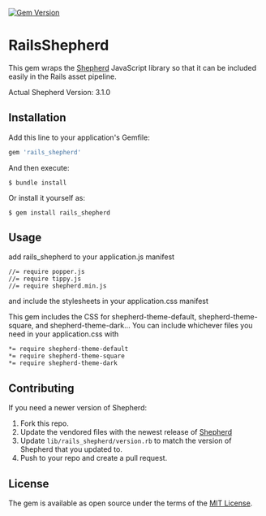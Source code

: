 [![Gem Version](https://badge.fury.io/rb/rails_shepherd.svg)](https://badge.fury.io/rb/rails_shepherd)

# RailsShepherd

This gem wraps the [Shepherd](https://github.com/shipshapecode/shepherd) JavaScript library so that it can be included easily in the Rails asset pipeline.

Actual Shepherd Version: 3.1.0

## Installation

Add this line to your application's Gemfile:

```ruby
gem 'rails_shepherd'
```

And then execute:

    $ bundle install

Or install it yourself as:

    $ gem install rails_shepherd

## Usage

add rails_shepherd to your application.js manifest

```
//= require popper.js
//= require tippy.js
//= require shepherd.min.js
```

and include the stylesheets in your application.css manifest

This gem includes the CSS for shepherd-theme-default, shepherd-theme-square, and shepherd-theme-dark... You can include whichever files you need in your application.css with

```
*= require shepherd-theme-default
*= require shepherd-theme-square
*= require shepherd-theme-dark
```

## Contributing

If you need a newer version of Shepherd:

1. Fork this repo.
2. Update the vendored files with the newest release of [Shepherd](https://github.com/shipshapecode/shepherd)
3. Update `lib/rails_shepherd/version.rb` to match the version of Shepherd that you updated to.
4. Push to your repo and create a pull request.

## License

The gem is available as open source under the terms of the [MIT License](https://opensource.org/licenses/MIT).
